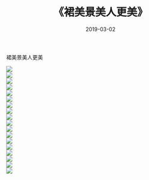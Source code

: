 ﻿---
layout: post
title:  《裙美景美人更美》
date:   2019-03-02
img: http://pic.660000.xyz/1:/唯美/2019/裙美景美人更美/000.jpg
categories: [美女, 清纯, 唯美]
---

裙美景美人更美

  ![](http://pic.660000.xyz/1:/唯美/2019/裙美景美人更美/001.jpg) <br> ![](http://pic.660000.xyz/1:/唯美/2019/裙美景美人更美/002.jpg) <br> ![](http://pic.660000.xyz/1:/唯美/2019/裙美景美人更美/003.jpg) <br> ![](http://pic.660000.xyz/1:/唯美/2019/裙美景美人更美/004.jpg) <br> ![](http://pic.660000.xyz/1:/唯美/2019/裙美景美人更美/005.jpg) <br> ![](http://pic.660000.xyz/1:/唯美/2019/裙美景美人更美/006.jpg) <br> ![](http://pic.660000.xyz/1:/唯美/2019/裙美景美人更美/007.jpg) <br> ![](http://pic.660000.xyz/1:/唯美/2019/裙美景美人更美/008.jpg) <br> ![](http://pic.660000.xyz/1:/唯美/2019/裙美景美人更美/009.jpg) <br> ![](http://pic.660000.xyz/1:/唯美/2019/裙美景美人更美/010.jpg) <br> ![](http://pic.660000.xyz/1:/唯美/2019/裙美景美人更美/011.jpg) <br> ![](http://pic.660000.xyz/1:/唯美/2019/裙美景美人更美/012.jpg) <br> ![](http://pic.660000.xyz/1:/唯美/2019/裙美景美人更美/013.jpg) <br> ![](http://pic.660000.xyz/1:/唯美/2019/裙美景美人更美/014.jpg) <br> ![](http://pic.660000.xyz/1:/唯美/2019/裙美景美人更美/015.jpg) <br> ![](http://pic.660000.xyz/1:/唯美/2019/裙美景美人更美/016.jpg) <br> ![](http://pic.660000.xyz/1:/唯美/2019/裙美景美人更美/017.jpg) <br> ![](http://pic.660000.xyz/1:/唯美/2019/裙美景美人更美/018.jpg) <br>